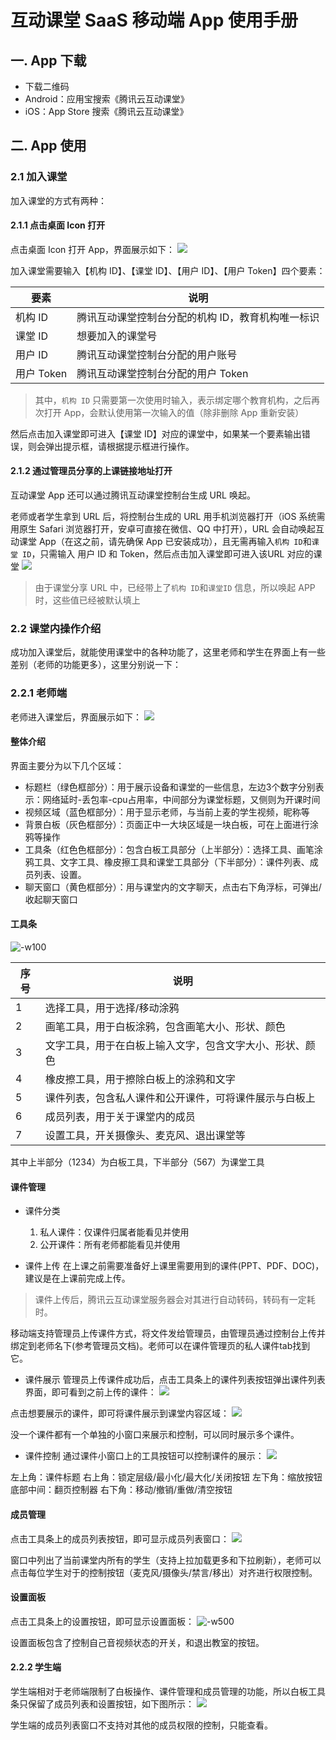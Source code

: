 # 互动课堂 SaaS 移动端 App 使用手册
## 一. App 下载
* 下载二维码
* Android：应用宝搜索《腾讯云互动课堂》
* iOS：App Store 搜索《腾讯云互动课堂》

## 二. App 使用
### 2.1 加入课堂
加入课堂的方式有两种：
#### 2.1.1 点击桌面 Icon 打开
点击桌面 Icon 打开 App，界面展示如下：
![](https://main.qcloudimg.com/raw/5025fbc7eff4dd02864c04bd88213387.png)

加入课堂需要输入【机构 ID】、【课堂 ID】、【用户 ID】、【用户 Token】四个要素：

要素 | 说明
--------- | ---------
机构 ID | 腾讯互动课堂控制台分配的机构 ID，教育机构唯一标识
课堂 ID | 想要加入的课堂号
用户 ID | 腾讯互动课堂控制台分配的用户账号
用户 Token | 腾讯互动课堂控制台分配的用户 Token

> 其中，`机构 ID` 只需要第一次使用时输入，表示绑定哪个教育机构，之后再次打开 App，会默认使用第一次输入的值（除非删除 App 重新安装）

然后点击加入课堂即可进入【课堂 ID】对应的课堂中，如果某一个要素输出错误，则会弹出提示框，请根据提示框进行操作。

#### 2.1.2 通过管理员分享的上课链接地址打开
互动课堂 App 还可以通过腾讯互动课堂控制台生成 URL 唤起。

老师或者学生拿到 URL 后，将控制台生成的 URL 用手机浏览器打开（iOS 系统需用原生 Safari 浏览器打开，安卓可直接在微信、QQ 中打开），URL 会自动唤起互动课堂 App（在这之前，请先确保 App 已安装成功），且无需再输入`机构 ID`和`课堂 ID`，只需输入 用户 ID 和 Token，然后点击加入课堂即可进入该URL 对应的课堂
![](https://main.qcloudimg.com/raw/7b57c2bff7a4ec47d25b79a54fdc2540.png)

> 由于课堂分享 URL 中，已经带上了`机构 ID`和`课堂ID` 信息，所以唤起 APP 时，这些值已经被默认填上

### 2.2 课堂内操作介绍
成功加入课堂后，就能使用课堂中的各种功能了，这里老师和学生在界面上有一些差别（老师的功能更多），这里分别说一下：
### 2.2.1 老师端
老师进入课堂后，界面展示如下：
![](https://main.qcloudimg.com/raw/280cc0f0c7469c3d3f7b9f7803085f92.png)

#### 整体介绍
界面主要分为以下几个区域：

* 标题栏（绿色框部分）：用于展示设备和课堂的一些信息，左边3个数字分别表示：网络延时-丢包率-cpu占用率，中间部分为课堂标题，又侧则为开课时间
* 视频区域（蓝色框部分）：用于显示老师，与当前上麦的学生视频，昵称等
* 背景白板（灰色框部分）：页面正中一大块区域是一块白板，可在上面进行涂鸦等操作
* 工具条（红色色框部分）：包含白板工具部分（上半部分）：选择工具、画笔涂鸦工具、文字工具、橡皮擦工具和课堂工具部分（下半部分）：课件列表、成员列表、设置。
* 聊天窗口（黄色框部分）：用与课堂内的文字聊天，点击右下角浮标，可弹出/收起聊天窗口

#### 工具条
![-w100](https://main.qcloudimg.com/raw/61718e27dfdd735d1bd31c893669d4a7.png)

序号 | 说明
--------- | ---------
1 | 选择工具，用于选择/移动涂鸦
2 | 画笔工具，用于白板涂鸦，包含画笔大小、形状、颜色
3 | 文字工具，用于在白板上输入文字，包含文字大小、形状、颜色
4 | 橡皮擦工具，用于擦除白板上的涂鸦和文字
5 | 课件列表，包含私人课件和公开课件，可将课件展示与白板上
6 | 成员列表，用于关于课堂内的成员
7 | 设置工具，开关摄像头、麦克风、退出课堂等

其中上半部分（1234）为白板工具，下半部分（567）为课堂工具


#### 课件管理
* 课件分类
    1. 私人课件：仅课件归属者能看见并使用
    2. 公开课件：所有老师都能看见并使用

* 课件上传
在上课之前需要准备好上课里需要用到的课件(PPT、PDF、DOC)，建议是在上课前完成上传。
> 课件上传后，腾讯云互动课堂服务器会对其进行自动转码，转码有一定耗时。

移动端支持管理员上传课件方式，将文件发给管理员，由管理员通过控制台上传并绑定到老师名下(参考管理员文档)。老师可以在课件管理页的私人课件tab找到它。

* 课件展示
管理员上传课件成功后，点击工具条上的课件列表按钮弹出课件列表界面，即可看到之前上传的课件：
![](https://main.qcloudimg.com/raw/fc93a7af381ed96e65e5cef75e16aee8.png)

点击想要展示的课件，即可将课件展示到课堂内容区域：
![](https://main.qcloudimg.com/raw/9461a91016805a52738256499a6fadcb.png)

没一个课件都有一个单独的小窗口来展示和控制，可以同时展示多个课件。

* 课件控制
通过课件小窗口上的工具按钮可以控制课件的展示：
![](https://main.qcloudimg.com/raw/99ca1b3222bf5669b978430b39339991.png)

左上角：课件标题
右上角：锁定层级/最小化/最大化/关闭按钮
左下角：缩放按钮
底部中间：翻页控制器
右下角：移动/撤销/重做/清空按钮

#### 成员管理
点击工具条上的成员列表按钮，即可显示成员列表窗口：
![](https://main.qcloudimg.com/raw/696ab805539f0a3212c6d14c247b687a.png)

窗口中列出了当前课堂内所有的学生（支持上拉加载更多和下拉刷新），老师可以点击每位学生对于的控制按钮（麦克风/摄像头/禁言/移出）对齐进行权限控制。
#### 设置面板
点击工具条上的设置按钮，即可显示设置面板：
![-w500](https://main.qcloudimg.com/raw/96860d62c2caa32d4461f15df7731780.png)

设置面板包含了控制自己音视频状态的开关，和退出教室的按钮。

#### 2.2.2 学生端
学生端相对于老师端限制了白板操作、课件管理和成员管理的功能，所以白板工具条只保留了成员列表和设置按钮，如下图所示：
![](https://main.qcloudimg.com/raw/4fe49522bc0d8415b4adae24f0571ed3.png)

学生端的成员列表窗口不支持对其他的成员权限的控制，只能查看。